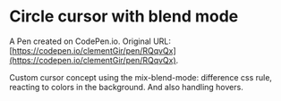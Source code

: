 # Circle cursor with blend mode

A Pen created on CodePen.io. Original URL: [https://codepen.io/clementGir/pen/RQqvQx](https://codepen.io/clementGir/pen/RQqvQx).

Custom cursor concept using the mix-blend-mode: difference css rule, reacting to colors in the background. And also handling hovers.
